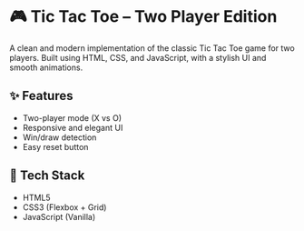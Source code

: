 # 🎮 Tic Tac Toe – Two Player Edition

A clean and modern implementation of the classic Tic Tac Toe game for two players. Built using HTML, CSS, and JavaScript, with a stylish UI and smooth animations.

## ✨ Features
- Two-player mode (X vs O)
- Responsive and elegant UI
- Win/draw detection
- Easy reset button

## 🚀 Tech Stack
- HTML5
- CSS3 (Flexbox + Grid)
- JavaScript (Vanilla)

